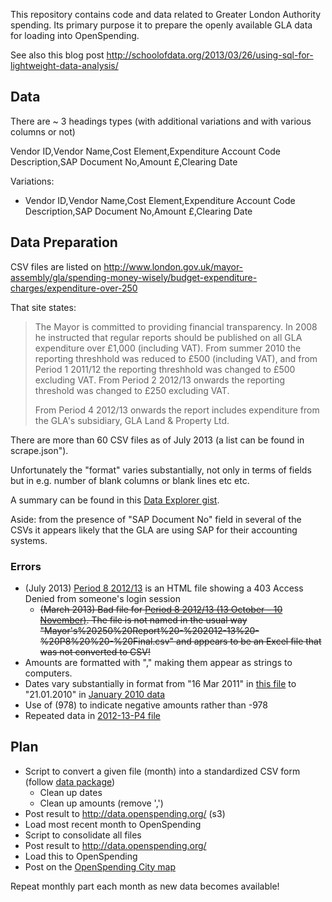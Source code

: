 This repository contains code and data related to Greater London Authority
spending. Its primary purpose it to prepare the openly available GLA data for
loading into OpenSpending.

See also this blog post <http://schoolofdata.org/2013/03/26/using-sql-for-lightweight-data-analysis/>

## Data

There are ~ 3 headings types (with additional variations and with various columns or not)

Vendor ID,Vendor Name,Cost Element,Expenditure Account Code Description,SAP Document No,Amount £,Clearing Date

Variations:

* Vendor ID,Vendor Name,Cost Element,Expenditure Account Code Description,SAP Document No,Amount £,Clearing Date


## Data Preparation

CSV files are listed on <http://www.london.gov.uk/mayor-assembly/gla/spending-money-wisely/budget-expenditure-charges/expenditure-over-250>

That site states:

> The Mayor is committed to providing financial transparency. In 2008 he instructed that regular reports should be published on all GLA expenditure over £1,000 (including VAT). From summer 2010 the reporting threshhold was reduced to £500 (including VAT), and from Period 1 2011/12 the reporting threshhold was changed to £500 excluding VAT. From Period 2 2012/13 onwards the reporting threshold was changed to £250 excluding VAT.
> 
> From Period 4 2012/13 onwards the report includes expenditure from the GLA's subsidiary, GLA Land & Property Ltd.

There are more than 60 CSV files as of July 2013 (a list can be found in scrape.json").

Unfortunately the "format" varies substantially, not only in terms of fields but in e.g. number of blank columns or blank lines etc etc.

A summary can be found in this [Data Explorer gist][de-gist].

[de-gist]: http://explorer.okfnlabs.org/#rgrp/63e14589091a917d175a/view/grid

Aside: from the presence of "SAP Document No" field in several of the CSVs it appears likely that the GLA are using SAP for their accounting systems.

### Errors

* (July 2013) [Period 8 2012/13](http://static.london.gov.uk/gla/expenditure/docs/2012-13-P8-250.csv) is an HTML file showing a 403 Access Denied from someone's login session
  * <del>(March 2013) Bad file for [Period 8 2012/13 (13 October - 10 November)](http://www.london.gov.uk/sites/default/files/Mayor's%20250%20Report%20-%202012-13%20-%20P8%20%20-%20Final.csv).  The file is not named in the usual way "Mayor's%20250%20Report%20-%202012-13%20-%20P8%20%20-%20Final.csv" and appears to be an Excel file that was not converted to CSV!</del>
* Amounts are formatted with "," making them appear as strings to computers.
* Dates vary substantially in format from "16 Mar 2011" in [this file](http://static.london.gov.uk/gla/expenditure/docs/2010-11-P13-500.csv) to "21.01.2010" in [January 2010 data](http://legacy.london.gov.uk/gla/expenditure/docs/january_2010.csv)
* Use of (978) to indicate negative amounts rather than -978
* Repeated data in [2012-13-P4 file](http://datapipes.okfnlabs.org/csv/html/?url=http://static.london.gov.uk/gla/expenditure/docs/2012-13-P4-250.csv#L870)

## Plan

* Script to convert a given file (month) into a standardized CSV form (follow [data package](http://www.dataprotocols.org/en/latest/data-packages.html))
  * Clean up dates
  * Clean up amounts (remove ',')
* Post result to http://data.openspending.org/ (s3)
* Load most recent month to OpenSpending
* Script to consolidate all files
* Post result to http://data.openspending.org/
* Load this to OpenSpending
* Post on the [OpenSpending City map](http://apps.openspending.org/maps/)

Repeat monthly part each month as new data becomes available!

